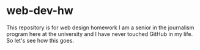 # web-dev-hw
This repository is for web design homework
I am a senior in the journalism program here at the university and I have never touched GitHub in my life. So let's see how this goes.
